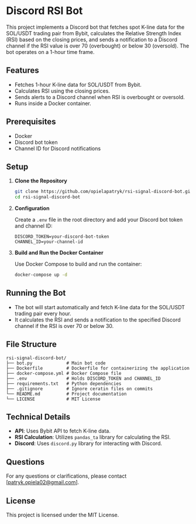 # Discord RSI Bot

This project implements a Discord bot that fetches spot K-line data for the SOL/USDT trading pair from Bybit, calculates the Relative Strength Index (RSI) based on the closing prices, and sends a notification to a Discord channel if the RSI value is over 70 (overbought) or below 30 (oversold). The bot operates on a 1-hour time frame.

## Features

- Fetches 1-hour K-line data for SOL/USDT from Bybit.
- Calculates RSI using the closing prices.
- Sends alerts to a Discord channel when RSI is overbought or oversold.
- Runs inside a Docker container.

## Prerequisites

- Docker
- Discord bot token
- Channel ID for Discord notifications

## Setup

1. **Clone the Repository**

   ```bash
   git clone https://github.com/opielapatryk/rsi-signal-discord-bot.git
   cd rsi-signal-discord-bot
   ```

2. **Configuration**

   Create a `.env` file in the root directory and add your Discord bot token and channel ID:

   ```dotenv
   DISCORD_TOKEN=your-discord-bot-token
   CHANNEL_ID=your-channel-id
   ```

3. **Build and Run the Docker Container**

   Use Docker Compose to build and run the container:

   ```bash
   docker-compose up -d
   ```

## Running the Bot

- The bot will start automatically and fetch K-line data for the SOL/USDT trading pair every hour.
- It calculates the RSI and sends a notification to the specified Discord channel if the RSI is over 70 or below 30.

## File Structure

```
rsi-signal-discord-bot/
├── bot.py             # Main bot code
├── Dockerfile         # Dockerfile for containerizing the application
├── docker-compose.yml # Docker Compose file
├── .env               # Holds DISCORD_TOKEN and CHANNEL_ID
├── requirements.txt   # Python dependencies
├── .gitignore         # Ignore ceratin files on commits
└── README.md          # Project documentation
└── LICENSE            # MIT License
```

## Technical Details

- **API**: Uses Bybit API to fetch K-line data.
- **RSI Calculation**: Utilizes `pandas_ta` library for calculating the RSI.
- **Discord**: Uses `discord.py` library for interacting with Discord.

## Questions

For any questions or clarifications, please contact [patryk.opiela02@gmail.com].

## License

This project is licensed under the MIT License.